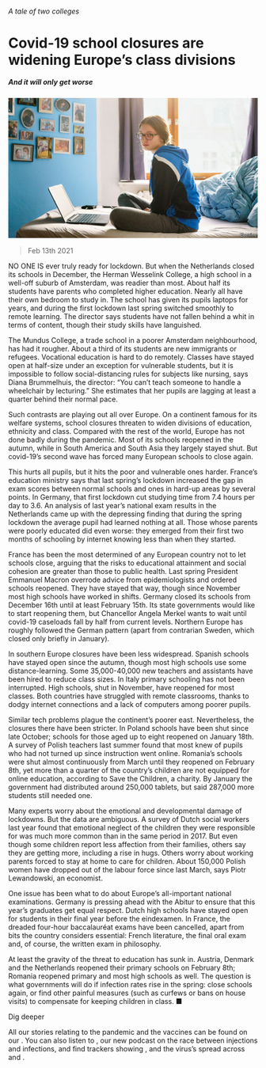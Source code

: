 ###### A tale of two colleges

# Covid-19 school closures are widening Europe’s class divisions 

##### And it will only get worse 

![image](images/20210213_EUP003_0.jpg) 

> Feb 13th 2021 


NO ONE IS ever truly ready for lockdown. But when the Netherlands closed its schools in December, the Herman Wesselink College, a high school in a well-off suburb of Amsterdam, was readier than most. About half its students have parents who completed higher education. Nearly all have their own bedroom to study in. The school has given its pupils laptops for years, and during the first lockdown last spring switched smoothly to remote learning. The director says students have not fallen behind a whit in terms of content, though their study skills have languished.


The Mundus College, a trade school in a poorer Amsterdam neighbourhood, has had it rougher. About a third of its students are new immigrants or refugees. Vocational education is hard to do remotely. Classes have stayed open at half-size under an exception for vulnerable students, but it is impossible to follow social-distancing rules for subjects like nursing, says Diana Brummelhuis, the director: “You can’t teach someone to handle a wheelchair by lecturing.” She estimates that her pupils are lagging at least a quarter behind their normal pace.



Such contrasts are playing out all over Europe. On a continent famous for its welfare systems, school closures threaten to widen divisions of education, ethnicity and class. Compared with the rest of the world, Europe has not done badly during the pandemic. Most of its schools reopened in the autumn, while in South America and South Asia they largely stayed shut. But covid-19’s second wave has forced many European schools to close again.


This hurts all pupils, but it hits the poor and vulnerable ones harder. France’s education ministry says that last spring’s lockdown increased the gap in exam scores between normal schools and ones in hard-up areas by several points. In Germany, that first lockdown cut studying time from 7.4 hours per day to 3.6. An analysis of last year’s national exam results in the Netherlands came up with the depressing finding that during the spring lockdown the average pupil had learned nothing at all. Those whose parents were poorly educated did even worse: they emerged from their first two months of schooling by internet knowing less than when they started.


France has been the most determined of any European country not to let schools close, arguing that the risks to educational attainment and social cohesion are greater than those to public health. Last spring President Emmanuel Macron overrode advice from epidemiologists and ordered schools reopened. They have stayed that way, though since November most high schools have worked in shifts. Germany closed its schools from December 16th until at least February 15th. Its state governments would like to start reopening them, but Chancellor Angela Merkel wants to wait until covid-19 caseloads fall by half from current levels. Northern Europe has roughly followed the German pattern (apart from contrarian Sweden, which closed only briefly in January).


In southern Europe closures have been less widespread. Spanish schools have stayed open since the autumn, though most high schools use some distance-learning. Some 35,000-40,000 new teachers and assistants have been hired to reduce class sizes. In Italy primary schooling has not been interrupted. High schools, shut in November, have reopened for most classes. Both countries have struggled with remote classrooms, thanks to dodgy internet connections and a lack of computers among poorer pupils.


Similar tech problems plague the continent’s poorer east. Nevertheless, the closures there have been stricter. In Poland schools have been shut since late October; schools for those aged up to eight reopened on January 18th. A survey of Polish teachers last summer found that most knew of pupils who had not turned up since instruction went online. Romania’s schools were shut almost continuously from March until they reopened on February 8th, yet more than a quarter of the country’s children are not equipped for online education, according to Save the Children, a charity. By January the government had distributed around 250,000 tablets, but said 287,000 more students still needed one.


Many experts worry about the emotional and developmental damage of lockdowns. But the data are ambiguous. A survey of Dutch social workers last year found that emotional neglect of the children they were responsible for was much more common than in the same period in 2017. But even though some children report less affection from their families, others say they are getting more, including a rise in hugs. Others worry about working parents forced to stay at home to care for children. About 150,000 Polish women have dropped out of the labour force since last March, says Piotr Lewandowski, an economist.


One issue has been what to do about Europe’s all-important national examinations. Germany is pressing ahead with the Abitur to ensure that this year’s graduates get equal respect. Dutch high schools have stayed open for students in their final year before the eindexamen. In France, the dreaded four-hour baccalauréat exams have been cancelled, apart from bits the country considers essential: French literature, the final oral exam and, of course, the written exam in philosophy.


At least the gravity of the threat to education has sunk in. Austria, Denmark and the Netherlands reopened their primary schools on February 8th; Romania reopened primary and most high schools as well. The question is what governments will do if infection rates rise in the spring: close schools again, or find other painful measures (such as curfews or bans on house visits) to compensate for keeping children in class. ■


Dig deeper


All our stories relating to the pandemic and the vaccines can be found on our . You can also listen to , our new podcast on the race between injections and infections, and find trackers showing ,  and the virus’s spread across  and .

